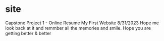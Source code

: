 # site
Capstone Project 1 - Online Resume
My First Website 8/31/2023
Hope me look back at it and remmber all the memories and smile.
Hope you are getting better & better
